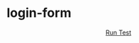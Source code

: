 # login-form

<p align="center">
  <a href="https://ntdat104.github.io/login-form/">Run Test</a>   
</p>
 
